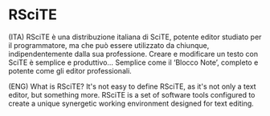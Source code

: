 # RSciTE #

(ITA) RSciTE è una distribuzione italiana di SciTE, potente editor studiato per il programmatore, ma che può essere utilizzato da chiunque, indipendentemente dalla sua professione. Creare e modificare un testo con SciTE è semplice e produttivo… Semplice come il ‘Blocco Note’, completo e potente come gli editor professionali.

(ENG) What is RSciTE? It's not easy to define RSciTE, as it's not only a text editor, but something more. RSciTE is a set of software tools configured to create a unique synergetic working environment designed for text editing.
